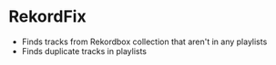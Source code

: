 # RekordFix

- Finds tracks from Rekordbox collection that aren't in any playlists
- Finds duplicate tracks in playlists
